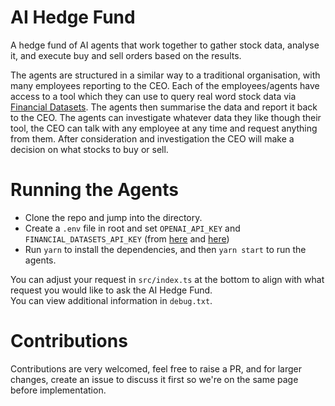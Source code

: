 # AI Hedge Fund

A hedge fund of AI agents that work together to gather stock data, analyse it, and execute buy and sell orders based on the results.

The agents are structured in a similar way to a traditional organisation, with many employees reporting to the CEO. Each of the employees/agents have access to a tool which they can use to query real word stock data via [Financial Datasets](https://www.financialdatasets.ai/). The agents then summarise the data and report it back to the CEO. The agents can investigate whatever data they like though their tool, the CEO can talk with any employee at any time and request anything from them. After consideration and investigation the CEO will make a decision on what stocks to buy or sell.

# Running the Agents

- Clone the repo and jump into the directory.
- Create a `.env` file in root and set `OPENAI_API_KEY` and `FINANCIAL_DATASETS_API_KEY` (from [here](https://platform.openai.com/chat-completions) and [here](https://www.financialdatasets.ai/))
- Run `yarn` to install the dependencies, and then `yarn start` to run the agents.

You can adjust your request in `src/index.ts` at the bottom to align with what request you would like to ask the AI Hedge Fund.  
You can view additional information in `debug.txt`.

# Contributions

Contributions are very welcomed, feel free to raise a PR, and for larger changes, create an issue to discuss it first so we're on the same page before implementation.
